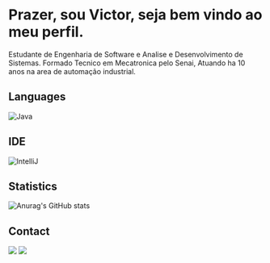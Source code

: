 # Prazer, sou Victor, seja bem vindo ao meu perfil.
Estudante de Engenharia de Software e Analise e Desenvolvimento de Sistemas.
Formado Tecnico em Mecatronica pelo Senai, Atuando ha 10 anos na area de automação industrial.

## Languages
![Java](https://img.shields.io/badge/java-%23ED8B00.svg?style=for-the-badge&logo=java&logoColor=white)

## IDE
![IntelliJ](https://img.shields.io/badge/IntelliJ_IDEA-000000.svg?style=for-the-badge&logo=intellij-idea&logoColor=white)


## Statistics
![Anurag's GitHub stats](https://github-readme-stats.vercel.app/api?username=VictorParra94&show_icons=true&theme=default&)

## Contact
<a href = "mailto:victorbparra94@gmail.com"><img src="https://img.shields.io/badge/Gmail-D14836?style=for-the-badge&logo=gmail&logoColor=white" target="_blank"></a>
  <a href="https://www.linkedin.com/in/victor-barbosa-parra-424b7914b/" target="_blank"><img src="https://img.shields.io/badge/-LinkedIn-%230077B5?style=for-the-badge&logo=linkedin&logoColor=white" target="_blank"></a> 
